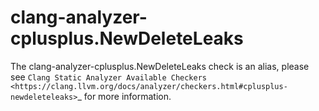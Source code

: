 clang-analyzer-cplusplus.NewDeleteLeaks
=======================================

The clang-analyzer-cplusplus.NewDeleteLeaks check is an alias, please
see
`Clang Static Analyzer Available Checkers <https://clang.llvm.org/docs/analyzer/checkers.html#cplusplus-newdeleteleaks>`\_
for more information.
